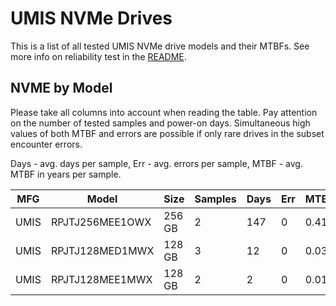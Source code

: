 UMIS NVMe Drives
================

This is a list of all tested UMIS NVMe drive models and their MTBFs. See more
info on reliability test in the [README](https://github.com/bsdhw/SMART).

NVME by Model
------------

Please take all columns into account when reading the table. Pay attention on the
number of tested samples and power-on days. Simultaneous high values of both MTBF
and errors are possible if only rare drives in the subset encounter errors.

Days - avg. days per sample,
Err  - avg. errors per sample,
MTBF - avg. MTBF in years per sample.

| MFG       | Model              | Size   | Samples | Days  | Err   | MTBF |
|-----------|--------------------|--------|---------|-------|-------|------|
| UMIS      | RPJTJ256MEE1OWX    | 256 GB | 2       | 147   | 0     | 0.41   |
| UMIS      | RPJTJ128MED1MWX    | 128 GB | 3       | 12    | 0     | 0.03   |
| UMIS      | RPJTJ128MEE1MWX    | 128 GB | 2       | 2     | 0     | 0.01   |
